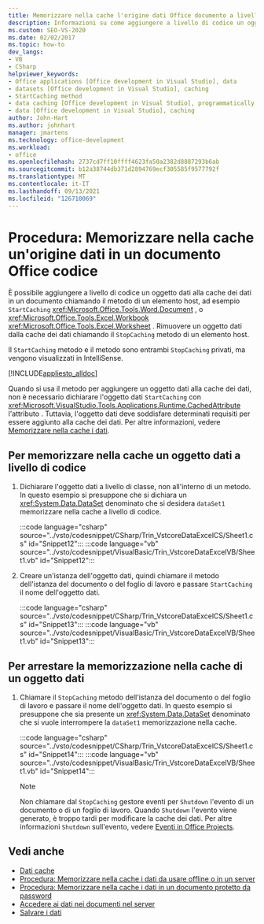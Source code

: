 ```yaml
---
title: Memorizzare nella cache l'origine dati Office documento a livello di codice
description: Informazioni su come aggiungere a livello di codice un oggetto dati alla cache dei dati in un documento chiamando il metodo StartCaching di un elemento host.
ms.custom: SEO-VS-2020
ms.date: 02/02/2017
ms.topic: how-to
dev_langs:
- VB
- CSharp
helpviewer_keywords:
- Office applications [Office development in Visual Studio], data
- datasets [Office development in Visual Studio], caching
- StartCaching method
- data caching [Office development in Visual Studio], programmatically
- data [Office development in Visual Studio], caching
author: John-Hart
ms.author: johnhart
manager: jmartens
ms.technology: office-development
ms.workload:
- office
ms.openlocfilehash: 2737cd7ff10ffff4623fa50a2382d8887293b6ab
ms.sourcegitcommit: b12a38744db371d2894769ecf305585f9577792f
ms.translationtype: MT
ms.contentlocale: it-IT
ms.lasthandoff: 09/13/2021
ms.locfileid: "126710069"
---
```

# <a name="how-to-programmatically-cache-a-data-source-in-an-office-document"></a>Procedura: Memorizzare nella cache un'origine dati in un documento Office codice
  È possibile aggiungere a livello di codice un oggetto dati alla cache dei dati in un documento chiamando il metodo di un elemento host, ad esempio `StartCaching` <xref:Microsoft.Office.Tools.Word.Document> , o <xref:Microsoft.Office.Tools.Excel.Workbook> <xref:Microsoft.Office.Tools.Excel.Worksheet> . Rimuovere un oggetto dati dalla cache dei dati chiamando il `StopCaching` metodo di un elemento host.

 Il `StartCaching` metodo e il metodo sono entrambi `StopCaching` privati, ma vengono visualizzati in IntelliSense.

 [!INCLUDE[appliesto_alldoc](../vsto/includes/appliesto-alldoc-md.md)]

 Quando si usa il metodo per aggiungere un oggetto dati alla cache dei dati, non è necessario dichiarare l'oggetto dati `StartCaching` con <xref:Microsoft.VisualStudio.Tools.Applications.Runtime.CachedAttribute> l'attributo . Tuttavia, l'oggetto dati deve soddisfare determinati requisiti per essere aggiunto alla cache dei dati. Per altre informazioni, vedere [Memorizzare nella cache i dati](../vsto/caching-data.md).

## <a name="to-programmatically-cache-a-data-object"></a>Per memorizzare nella cache un oggetto dati a livello di codice

1. Dichiarare l'oggetto dati a livello di classe, non all'interno di un metodo. In questo esempio si presuppone che si dichiara un <xref:System.Data.DataSet> denominato che si desidera `dataSet1` memorizzare nella cache a livello di codice.

     :::code language="csharp" source="../vsto/codesnippet/CSharp/Trin_VstcoreDataExcelCS/Sheet1.cs" id="Snippet12":::
     :::code language="vb" source="../vsto/codesnippet/VisualBasic/Trin_VstcoreDataExcelVB/Sheet1.vb" id="Snippet12":::

2. Creare un'istanza dell'oggetto dati, quindi chiamare il metodo dell'istanza del documento o del foglio di lavoro e passare `StartCaching` il nome dell'oggetto dati.

     :::code language="csharp" source="../vsto/codesnippet/CSharp/Trin_VstcoreDataExcelCS/Sheet1.cs" id="Snippet13":::
     :::code language="vb" source="../vsto/codesnippet/VisualBasic/Trin_VstcoreDataExcelVB/Sheet1.vb" id="Snippet13":::

## <a name="to-stop-caching-a-data-object"></a>Per arrestare la memorizzazione nella cache di un oggetto dati

1. Chiamare il `StopCaching` metodo dell'istanza del documento o del foglio di lavoro e passare il nome dell'oggetto dati. In questo esempio si presuppone che sia presente un <xref:System.Data.DataSet> denominato che si vuole interrompere la `dataSet1` memorizzazione nella cache.

     :::code language="csharp" source="../vsto/codesnippet/CSharp/Trin_VstcoreDataExcelCS/Sheet1.cs" id="Snippet14":::
     :::code language="vb" source="../vsto/codesnippet/VisualBasic/Trin_VstcoreDataExcelVB/Sheet1.vb" id="Snippet14":::

    > [!NOTE]
    > Non chiamare dal `StopCaching` gestore eventi per `Shutdown` l'evento di un documento o di un foglio di lavoro. Quando `Shutdown` l'evento viene generato, è troppo tardi per modificare la cache dei dati. Per altre informazioni `Shutdown` sull'evento, vedere [Eventi in Office Projects](../vsto/events-in-office-projects.md).

## <a name="see-also"></a>Vedi anche

- [Dati cache](../vsto/caching-data.md)
- [Procedura: Memorizzare nella cache i dati da usare offline o in un server](../vsto/how-to-cache-data-for-use-offline-or-on-a-server.md)
- [Procedura: Memorizzare nella cache i dati in un documento protetto da password](../vsto/how-to-cache-data-in-a-password-protected-document.md)
- [Accedere ai dati nei documenti nel server](../vsto/accessing-data-in-documents-on-the-server.md)
- [Salvare i dati](../data-tools/save-data-back-to-the-database.md)
